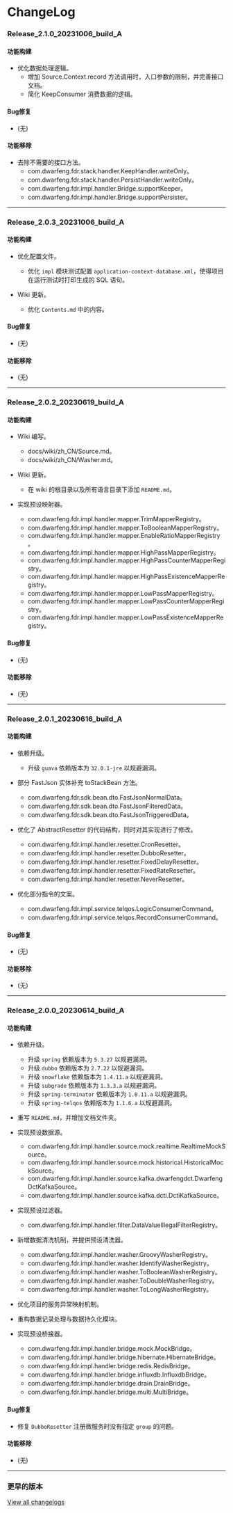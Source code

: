 # ChangeLog

### Release_2.1.0_20231006_build_A

#### 功能构建

- 优化数据处理逻辑。
  - 增加 Source.Context.record 方法调用时，入口参数的限制，并完善接口文档。
  - 简化 KeepConsumer 消费数据的逻辑。

#### Bug修复

- (无)

#### 功能移除

- 去除不需要的接口方法。
  - com.dwarfeng.fdr.stack.handler.KeepHandler.writeOnly。
  - com.dwarfeng.fdr.stack.handler.PersistHandler.writeOnly。
  - com.dwarfeng.fdr.impl.handler.Bridge.supportKeeper。
  - com.dwarfeng.fdr.impl.handler.Bridge.supportPersister。

---

### Release_2.0.3_20231006_build_A

#### 功能构建

- 优化配置文件。
  - 优化 `impl` 模块测试配置 `application-context-database.xml`，使得项目在运行测试时打印生成的 SQL 语句。

- Wiki 更新。
  - 优化 `Contents.md` 中的内容。

#### Bug修复

- (无)

#### 功能移除

- (无)

---

### Release_2.0.2_20230619_build_A

#### 功能构建

- Wiki 编写。
  - docs/wiki/zh_CN/Source.md。
  - docs/wiki/zh_CN/Washer.md。

- Wiki 更新。
  - 在 wiki 的根目录以及所有语言目录下添加 `README.md`。

- 实现预设映射器。
  - com.dwarfeng.fdr.impl.handler.mapper.TrimMapperRegistry。
  - com.dwarfeng.fdr.impl.handler.mapper.ToBooleanMapperRegistry。
  - com.dwarfeng.fdr.impl.handler.mapper.EnableRatioMapperRegistry。
  - com.dwarfeng.fdr.impl.handler.mapper.HighPassMapperRegistry。
  - com.dwarfeng.fdr.impl.handler.mapper.HighPassCounterMapperRegistry。
  - com.dwarfeng.fdr.impl.handler.mapper.HighPassExistenceMapperRegistry。
  - com.dwarfeng.fdr.impl.handler.mapper.LowPassMapperRegistry。
  - com.dwarfeng.fdr.impl.handler.mapper.LowPassCounterMapperRegistry。
  - com.dwarfeng.fdr.impl.handler.mapper.LowPassExistenceMapperRegistry。

#### Bug修复

- (无)

#### 功能移除

- (无)

---

### Release_2.0.1_20230616_build_A

#### 功能构建

- 依赖升级。
  - 升级 `guava` 依赖版本为 `32.0.1-jre` 以规避漏洞。

- 部分 FastJson 实体补充 toStackBean 方法。
  - com.dwarfeng.fdr.sdk.bean.dto.FastJsonNormalData。
  - com.dwarfeng.fdr.sdk.bean.dto.FastJsonFilteredData。
  - com.dwarfeng.fdr.sdk.bean.dto.FastJsonTriggeredData。

- 优化了 AbstractResetter 的代码结构，同时对其实现进行了修改。
  - com.dwarfeng.fdr.impl.handler.resetter.CronResetter。
  - com.dwarfeng.fdr.impl.handler.resetter.DubboResetter。
  - com.dwarfeng.fdr.impl.handler.resetter.FixedDelayResetter。
  - com.dwarfeng.fdr.impl.handler.resetter.FixedRateResetter。
  - com.dwarfeng.fdr.impl.handler.resetter.NeverResetter。

- 优化部分指令的文案。
  - com.dwarfeng.fdr.impl.service.telqos.LogicConsumerCommand。
  - com.dwarfeng.fdr.impl.service.telqos.RecordConsumerCommand。

#### Bug修复

- (无)

#### 功能移除

- (无)

---

### Release_2.0.0_20230614_build_A

#### 功能构建

- 依赖升级。
  - 升级 `spring` 依赖版本为 `5.3.27` 以规避漏洞。
  - 升级 `dubbo` 依赖版本为 `2.7.22` 以规避漏洞。
  - 升级 `snowflake` 依赖版本为 `1.4.11.a` 以规避漏洞。
  - 升级 `subgrade` 依赖版本为 `1.3.3.a` 以规避漏洞。
  - 升级 `spring-terminator` 依赖版本为 `1.0.11.a` 以规避漏洞。
  - 升级 `spring-telqos` 依赖版本为 `1.1.6.a` 以规避漏洞。

- 重写 `README.md`，并增加文档文件夹。

- 实现预设数据源。
  - com.dwarfeng.fdr.impl.handler.source.mock.realtime.RealtimeMockSource。
  - com.dwarfeng.fdr.impl.handler.source.mock.historical.HistoricalMockSource。
  - com.dwarfeng.fdr.impl.handler.source.kafka.dwarfengdct.DwarfengDctKafkaSource。
  - com.dwarfeng.fdr.impl.handler.source.kafka.dcti.DctiKafkaSource。

- 实现预设过滤器。
  - com.dwarfeng.fdr.impl.handler.filter.DataValueIllegalFilterRegistry。

- 新增数据清洗机制，并提供预设清洗器。
  - com.dwarfeng.fdr.impl.handler.washer.GroovyWasherRegistry。
  - com.dwarfeng.fdr.impl.handler.washer.IdentifyWasherRegistry。
  - com.dwarfeng.fdr.impl.handler.washer.ToBooleanWasherRegistry。
  - com.dwarfeng.fdr.impl.handler.washer.ToDoubleWasherRegistry。
  - com.dwarfeng.fdr.impl.handler.washer.ToLongWasherRegistry。

- 优化项目的服务异常映射机制。

- 重构数据记录处理与数据持久化模块。

- 实现预设桥接器。
  - com.dwarfeng.fdr.impl.handler.bridge.mock.MockBridge。
  - com.dwarfeng.fdr.impl.handler.bridge.hibernate.HibernateBridge。
  - com.dwarfeng.fdr.impl.handler.bridge.redis.RedisBridge。
  - com.dwarfeng.fdr.impl.handler.bridge.influxdb.InfluxdbBridge。
  - com.dwarfeng.fdr.impl.handler.bridge.drain.DrainBridge。
  - com.dwarfeng.fdr.impl.handler.bridge.multi.MultiBridge。

#### Bug修复

- 修复 `DubboResetter` 注册微服务时没有指定 `group` 的问题。

#### 功能移除

- (无)

---

### 更早的版本

[View all changelogs](./changelogs)
